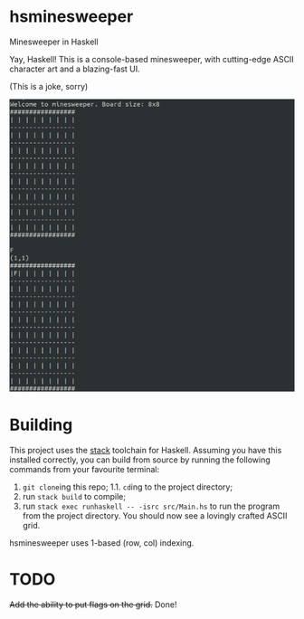 # hsminesweeper
Minesweeper in Haskell

Yay, Haskell! This is a console-based minesweeper, with cutting-edge ASCII character art and a blazing-fast UI.

(This is a joke, sorry)

![](hsminesweeper-sweet-ui.png)

# Building
This project uses the [stack](https://docs.haskellstack.org/en/stable/README/) toolchain for Haskell. Assuming you have this installed correctly, you can build from source by running the following commands from your favourite terminal:

1. `git clone`ing this repo;
1.1. `cd`ing to the project directory;
2. run `stack build` to compile;
3. run `stack exec runhaskell -- -isrc src/Main.hs` to run the program from the project directory. You should now see a lovingly crafted ASCII grid.

hsminesweeper uses 1-based (row, col) indexing.

# TODO
~~Add the ability to put flags on the grid.~~ Done!
